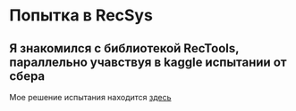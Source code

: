 # Попытка в RecSys
## Я знакомился с библиотекой RecTools, параллельно учавствуя в kaggle испытании от сбера

 Мое решение испытания находится [здесь](sber_attmpt/submit.ipynb)

